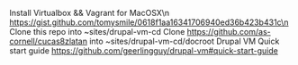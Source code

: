 Install Virtualbox && Vagrant for MacOSX\n
https://gist.github.com/tomysmile/0618f1aa16341706940ed36b423b431c\n
Clone this repo into ~sites/drupal-vm-cd
Clone https://github.com/as-cornell/cucas8zlatan into ~sites/drupal-vm-cd/docroot
Drupal VM Quick start guide
https://github.com/geerlingguy/drupal-vm#quick-start-guide
